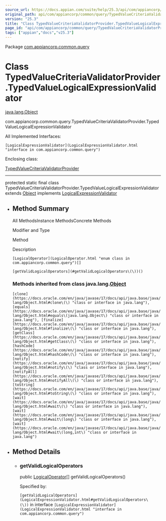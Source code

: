 ```yaml
---
source_url: https://docs.appian.com/suite/help/25.3/api/com/appiancorp/common/query/TypedValueCriteriaValidatorProvider.TypedValueLogicalExpressionValidator.html
original_path: api/com/appiancorp/common/query/TypedValueCriteriaValidatorProvider.TypedValueLogicalExpressionValidator.html
version: "25.3"
title: "Class TypedValueCriteriaValidatorProvider.TypedValueLogicalExpressionValidator"
page_id: "api/com/appiancorp/common/query/TypedValueCriteriaValidatorProvider.TypedValueLogicalExpressionValidator"
tags: ["appian","docs","v25.3"]
---
```



Package [com.appiancorp.common.query](package-summary.html)

# Class TypedValueCriteriaValidatorProvider.TypedValueLogicalExpressionValidator

[java.lang.Object](https://docs.oracle.com/en/java/javase/17/docs/api/java.base/java/lang/Object.html "class or interface in java.lang")

com.appiancorp.common.query.TypedValueCriteriaValidatorProvider.TypedValueLogicalExpressionValidator

All Implemented Interfaces:

`[LogicalExpressionValidator](LogicalExpressionValidator.html "interface in com.appiancorp.common.query")`

Enclosing class:

[TypedValueCriteriaValidatorProvider](TypedValueCriteriaValidatorProvider.html "class in com.appiancorp.common.query")

* * *

protected static final class TypedValueCriteriaValidatorProvider.TypedValueLogicalExpressionValidator extends [Object](https://docs.oracle.com/en/java/javase/17/docs/api/java.base/java/lang/Object.html "class or interface in java.lang") implements [LogicalExpressionValidator](LogicalExpressionValidator.html "interface in com.appiancorp.common.query")

-   ## Method Summary

    All MethodsInstance MethodsConcrete Methods

    Modifier and Type

    Method

    Description

    `[LogicalOperator](LogicalOperator.html "enum class in com.appiancorp.common.query")[]`

    `[getValidLogicalOperators](#getValidLogicalOperators\(\))()`

    ### Methods inherited from class java.lang.[Object](https://docs.oracle.com/en/java/javase/17/docs/api/java.base/java/lang/Object.html "class or interface in java.lang")

    `[clone](https://docs.oracle.com/en/java/javase/17/docs/api/java.base/java/lang/Object.html#clone\(\) "class or interface in java.lang"), [equals](https://docs.oracle.com/en/java/javase/17/docs/api/java.base/java/lang/Object.html#equals\(java.lang.Object\) "class or interface in java.lang"), [finalize](https://docs.oracle.com/en/java/javase/17/docs/api/java.base/java/lang/Object.html#finalize\(\) "class or interface in java.lang"), [getClass](https://docs.oracle.com/en/java/javase/17/docs/api/java.base/java/lang/Object.html#getClass\(\) "class or interface in java.lang"), [hashCode](https://docs.oracle.com/en/java/javase/17/docs/api/java.base/java/lang/Object.html#hashCode\(\) "class or interface in java.lang"), [notify](https://docs.oracle.com/en/java/javase/17/docs/api/java.base/java/lang/Object.html#notify\(\) "class or interface in java.lang"), [notifyAll](https://docs.oracle.com/en/java/javase/17/docs/api/java.base/java/lang/Object.html#notifyAll\(\) "class or interface in java.lang"), [toString](https://docs.oracle.com/en/java/javase/17/docs/api/java.base/java/lang/Object.html#toString\(\) "class or interface in java.lang"), [wait](https://docs.oracle.com/en/java/javase/17/docs/api/java.base/java/lang/Object.html#wait\(\) "class or interface in java.lang"), [wait](https://docs.oracle.com/en/java/javase/17/docs/api/java.base/java/lang/Object.html#wait\(long\) "class or interface in java.lang"), [wait](https://docs.oracle.com/en/java/javase/17/docs/api/java.base/java/lang/Object.html#wait\(long,int\) "class or interface in java.lang")`

-   ## Method Details

    -   ### getValidLogicalOperators

        public [LogicalOperator](LogicalOperator.html "enum class in com.appiancorp.common.query")\[\] getValidLogicalOperators()

        Specified by:

        `[getValidLogicalOperators](LogicalExpressionValidator.html#getValidLogicalOperators\(\))` in interface `[LogicalExpressionValidator](LogicalExpressionValidator.html "interface in com.appiancorp.common.query")`